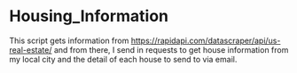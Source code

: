 # Housing_Information
This script gets information from https://rapidapi.com/datascraper/api/us-real-estate/ and from there, I send in requests to get house information from my local city and the detail of each house to send to via email.  
